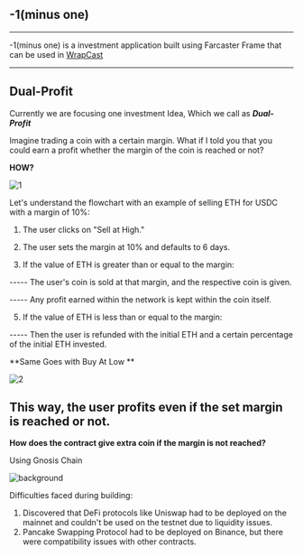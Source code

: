 ## **-1(minus one)**
------

-1(minus one) is a investment application built using Farcaster Frame that can be used in [WrapCast](https://warpcast.com/) 

------

## Dual-Profit


Currently we are focusing one investment Idea, Which we call as _**Dual-Profit**_

Imagine trading a coin with a certain margin. What if I told you that you could earn a profit whether the margin of the coin is reached or not?

**HOW?**

![1](https://github.com/manukj/-1_eth_oxford/assets/22499119/aa205568-b91b-4d4e-a228-a36c31fd82b2)



Let's understand the flowchart with an example of selling  ETH for USDC with a margin of 10%:

1. The user clicks on "Sell at High."
   
3. The user sets the margin at 10% and defaults to 6 days.
   
4. If the value of ETH is greater than or equal to the margin:
   
----- The user's coin is sold at that margin, and the respective coin is given.

----- Any profit earned within the network is kept within the coin itself.

5. If the value of ETH is less than or equal to the margin:
   
----- Then the user is refunded with the initial ETH and a certain percentage of the initial ETH invested.


**Same Goes with Buy At Low **

![2](https://github.com/manukj/-1_eth_oxford/assets/22499119/ebf30440-5ebd-4032-98b4-983a187a77c3)


This way, the user profits even if the set margin is reached or not.
----------


**How does the contract give extra coin if the margin is not reached?**

Using Gnosis Chain 

![background](https://github.com/manukj/-1_eth_oxford/assets/22499119/eecf1152-c27c-41ac-8e94-ae321ca8ec3e)




Difficulties faced during building:
1. Discovered that DeFi protocols like Uniswap had to be deployed on the mainnet and couldn't be used on the testnet due to liquidity issues.
2. Pancake Swapping Protocol had to be deployed on Binance, but there were compatibility issues with other contracts.

